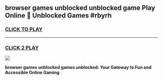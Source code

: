 
## browser games unblocked unblocked game Play Online 👋 Unblocked Games #rbyrh
<h3>
<a href="https://premium.freeplayer.one?title=browser_games_unblocked&ref=21F">CLICK TO PLAY</a></h3>
<hr>

<h3>
<a href="https://premium.freeplayer.one?title=browser_games_unblocked&ref=21F">CLICK 2 PLAY</a>
  
</h3>

<a href="https://premium.freeplayer.one?title=browser_games_unblocked&ref=21F/"><img src="https://clearcache.store/games.png"></a>


**browser games unblocked games unblocked: Your Gateway to Fun and Accessible Online Gaming**
